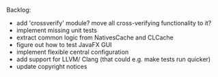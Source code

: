 Backlog:

 * add 'crossverify' module? move all cross-verifying functionality to it?
 * implement missing unit tests
 * extract common logic from NativesCache and CLCache
 * figure out how to test JavaFX GUI
 * implement flexible central configuration
 * add support for LLVM/ Clang (that could e.g. make tests run quicker)
 * update copyright notices
